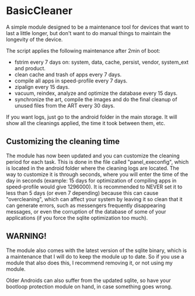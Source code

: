 # BasicCleaner
A simple module designed to be a maintenance tool for devices that want to last a little longer, but don't want to do manual things to maintain the longevity of the device.

The script applies the following maintenance after 2min of boot:

- fstrim every 7 days on: system, data, cache, persist, vendor, system_ext and product. 
- clean cache and trash of apps every 7 days.
- compile all apps in speed-profile every 7 days.
- zipalign every 15 days.
- vacuum, reindex, analyze and optimize the database every 15 days.
- synchronize the art, compile the images and do the final cleanup of unused files from the ART every 30 days.

If you want logs, just go to the android folder in the main storage. It will show all the cleanings applied, the time it took between them, etc.

## Customizing the cleaning time

The module has now been updated and you can customize the cleaning period for each task. This is done in the file called "panel_execonfig", which is located in the android folder where the cleaning logs are located. The way to customize it is through seconds, where you will enter the time of the day in seconds (example: 15 days for optimization of compiling apps in speed-profile would give 1296000). It is recommended to NEVER set it to less than 5 days (or even 7 depending) because this can cause "overcleaning", which can affect your system by leaving it so clean that it can generate errors, such as messengers frequently disappearing messages, or even the corruption of the database of some of your applications (if you force the sqlite optimization too much).

## WARNING!
The module also comes with the latest version of the sqlite binary, which is a maintenance that I will do to keep the module up to date. So if you use a module that also does this, I recommend removing it, or not using my module.

Older Androids can also suffer from the updated sqlite, so have your bootloop protection module on hand, in case something goes wrong.

